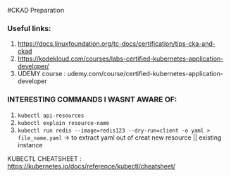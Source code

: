 #CKAD Preparation

### Useful links:

1. https://docs.linuxfoundation.org/tc-docs/certification/tips-cka-and-ckad
2. https://kodekloud.com/courses/labs-certified-kubernetes-application-developer/
3. UDEMY course : udemy.com/course/certified-kubernetes-application-developer


### INTERESTING COMMANDS I WASNT AWARE OF:

1. `kubectl api-resources`
2. `kubectl explain resource-name`
3. `kubectl run redis --image=redis123 --dry-run=client -o yaml > file_name.yaml` -> to extract yaml out of creat new resource || existing instance


KUBECTL CHEATSHEET : https://kubernetes.io/docs/reference/kubectl/cheatsheet/